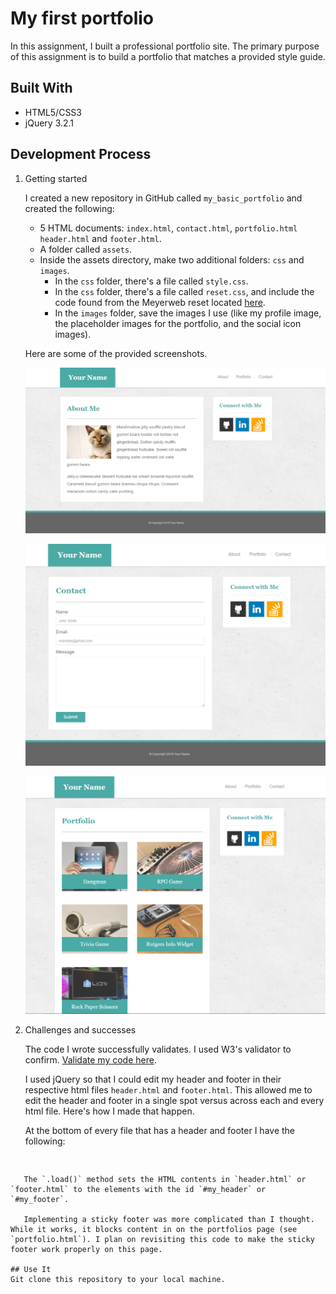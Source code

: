 # My first portfolio

In this assignment, I built a professional portfolio site. The primary purpose of this assignment is to build a portfolio that matches a provided style guide. 

## Built With

* HTML5/CSS3
* jQuery 3.2.1

## Development Process

1. Getting started

    I created a new repository in GitHub called `my_basic_portfolio` and created the following: 

   * 5 HTML documents: `index.html`, `contact.html`, `portfolio.html` `header.html` and `footer.html`.
   * A folder called `assets`.
   * Inside the assets directory, make two additional folders: `css` and `images`.
     * In the `css` folder, there's a file called `style.css`.
     * In the `css` folder, there's a file called `reset.css`, and include the code found from the Meyerweb reset located [here](http://meyerweb.com/eric/tools/css/reset/reset.css).
     * In the `images` folder, save the images I use (like my profile image, the placeholder images for the portfolio, and the social icon images).
     
   Here are some of the provided screenshots.
 
   ![Portfolio About](assets/images/Portfolio_About.png)

   ![Portfolio Contact](assets/images/Portfolio_Contact.png)

   ![Portfolio Gallery](assets/images/Portfolio_Gallery.png)

2. Challenges and successes
    
   The code I wrote successfully validates. I used W3's validator to confirm. [Validate my code here](https://validator.w3.org/#validate_by_input). 
   
   I used jQuery so that I could edit my header and footer in their respective html files `header.html` and `footer.html`. This allowed me to edit the header and footer in a single spot versus across each and every html file. Here's how I made that happen. 
   
   At the bottom of every file that has a header and footer I have the following:
   
   
   ```javascript   
<script>
    $("#my_header").load("header.html");
    $("#my_footer").load("footer.html");
</script>
```

   The `.load()` method sets the HTML contents in `header.html` or `footer.html` to the elements with the id `#my_header` or `#my_footer`.
   
   Implementing a sticky footer was more complicated than I thought. While it works, it blocks content in on the portfolios page (see `portfolio.html`). I plan on revisiting this code to make the sticky footer work properly on this page. 
   
## Use It
Git clone this repository to your local machine. 
